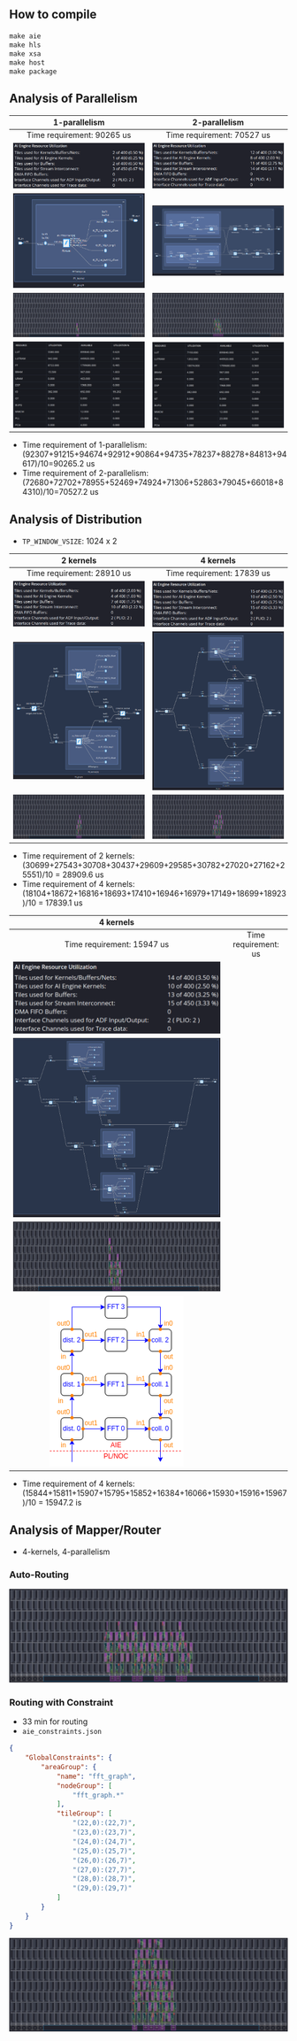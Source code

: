 ## How to compile
```
make aie
make hls
make xsa
make host
make package
```

## Analysis of Parallelism
| 1-parallelism | 2-parallelism |
| :---: | :---: |
| Time requirement: 90265 us | Time requirement: 70527 us |
| ![](./imp_result/paral_analysis/AIE_util_1_paral.png) | ![](./imp_result/paral_analysis/AIE_util_2_paral.png) | 
| ![](./imp_result/paral_analysis/graph_1_paral.png) | ![](./imp_result/paral_analysis/graph_2_paral.png) | 
| ![](./imp_result/paral_analysis/array_1_paral.png) | ![](./imp_result/paral_analysis/array_2_paral.png) | 
| ![](./imp_result/paral_analysis/PL_util_1_paral.png) | ![](./imp_result/paral_analysis/PL_util_2_paral.png) | 
* Time requirement of 1-parallelism: (92307+91215+94674+92912+90864+94735+78237+88278+84813+94617)/10=90265.2 us 
* Time requirement of 2-parallelism: (72680+72702+78955+52469+74924+71306+52863+79045+66018+84310)/10=70527.2 us

## Analysis of Distribution
* `TP_WINDOW_VSIZE`: 1024 x 2

| 2 kernels | 4 kernels |
| :---: | :---: |
| Time requirement: 28910 us | Time requirement: 17839 us |
| ![](./imp_result/dist_analysis/AIE_util_2_kn.png) | ![](./imp_result/dist_analysis/AIE_util_4_kn.png) |
| ![](./imp_result/dist_analysis/graph_2_kn.png) | ![](./imp_result/dist_analysis/graph_4_kn.png) |
| ![](./imp_result/dist_analysis/array_2_kn.png) | ![](./imp_result/dist_analysis/array_4_kn.png) |
* Time requirement of 2 kernels: (30699+27543+30708+30437+29609+29585+30782+27020+27162+25551)/10 = 28909.6 us
* Time requirement of 4 kernels: (18104+18672+16816+18693+17410+16946+16979+17149+18699+18923)/10 = 17839.1 us

| 4 kernels |  |
| :---: | :---: |
| Time requirement: 15947 us | Time requirement:  us |
| ![](./imp_result/dist_analysis/aie_util_4_kn_acc.png) |  |
| ![](./imp_result/dist_analysis/graph_4_kn_acc.png) |  |
| ![](./imp_result/dist_analysis/array_4_kn_acc.png) |  |
| ![](./imp_result/dist_acc_blk_dgm.png) |  |
* Time requirement of 4 kernels: (15844+15811+15907+15795+15852+16384+16066+15930+15916+15967)/10 = 15947.2 is

## Analysis of Mapper/Router
* 4-kernels, 4-parallelism
### Auto-Routing
![](./imp_result/mp_rt_analysis/four_paral_auto.png)
### Routing with Constraint
* 33 min for routing
* `aie_constraints.json`
```json
{
    "GlobalConstraints": {
        "areaGroup": {
            "name": "fft_graph",
            "nodeGroup": [
                "fft_graph.*"
            ],
            "tileGroup": [
                "(22,0):(22,7)",
                "(23,0):(23,7)",
                "(24,0):(24,7)",
                "(25,0):(25,7)",
                "(26,0):(26,7)",
                "(27,0):(27,7)",
                "(28,0):(28,7)",
                "(29,0):(29,7)"
            ]
        }
    }
}
```
![](./imp_result/mp_rt_analysis/four_paral_with_constraint.png)